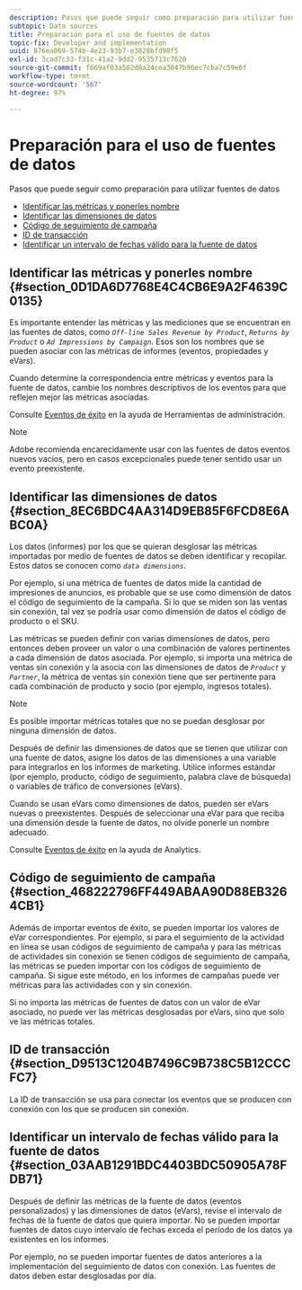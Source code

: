 ```yaml
---
description: Pasos que puede seguir como preparación para utilizar fuentes de datos
subtopic: Data sources
title: Preparación para el uso de fuentes de datos
topic-fix: Developer and implementation
uuid: 876ea069-574b-4e23-93b7-e3828bfd90f5
exl-id: 3cad7c33-f31c-41a2-9dd2-9535713c7620
source-git-commit: f669af03a502d8a24cea3047b96ec7cba7c59e6f
workflow-type: tm+mt
source-wordcount: '567'
ht-degree: 97%

---
```


# Preparación para el uso de fuentes de datos

Pasos que puede seguir como preparación para utilizar fuentes de datos

* [Identificar las métricas y ponerles nombre](/help/import/c-data-sources/datasrc-preparing.md#section_0D1DA6D7768E4C4CB6E9A2F4639C0135)
* [Identificar las dimensiones de datos](/help/import/c-data-sources/datasrc-preparing.md#section_8EC6BDC4AA314D9EB85F6FCD8E6ABC0A)
* [Código de seguimiento de campaña](/help/import/c-data-sources/datasrc-preparing.md#section_468222796FF449ABAA90D88EB3264CB1)
* [ID de transacción](/help/import/c-data-sources/datasrc-preparing.md#section_D9513C1204B7496C9B738C5B12CCCFC7)
* [Identificar un intervalo de fechas válido para la fuente de datos ](/help/import/c-data-sources/datasrc-preparing.md#section_03AAB1291BDC4403BDC50905A78FDB71)

## Identificar las métricas y ponerles nombre  {#section_0D1DA6D7768E4C4CB6E9A2F4639C0135}

Es importante entender las métricas y las mediciones que se encuentran en las fuentes de datos, como *`Off-line Sales Revenue by Product`*, *`Returns by Product`* o *`Ad Impressions by Campaign`*. Esos son los nombres que se pueden asociar con las métricas de informes (eventos, propiedades y eVars).

Cuando determine la correspondencia entre métricas y eventos para la fuente de datos, cambie los nombres descriptivos de los eventos para que reflejen mejor las métricas asociadas.

Consulte [Eventos de éxito](https://experienceleague.adobe.com/docs/analytics/admin/admin-tools/success-events/success-event.html) en la ayuda de Herramientas de administración.

>[!NOTE]
>
>Adobe recomienda encarecidamente usar con las fuentes de datos eventos nuevos vacíos, pero en casos excepcionales puede tener sentido usar un evento preexistente.

## Identificar las dimensiones de datos {#section_8EC6BDC4AA314D9EB85F6FCD8E6ABC0A}

Los datos (informes) por los que se quieran desglosar las métricas importadas por medio de fuentes de datos se deben identificar y recopilar. Estos datos se conocen como  *`data dimensions`*.

Por ejemplo, si una métrica de fuentes de datos mide la cantidad de impresiones de anuncios, es probable que se use como dimensión de datos el código de seguimiento de la campaña. Si lo que se miden son las ventas sin conexión, tal vez se podría usar como dimensión de datos el código de producto o el SKU.

Las métricas se pueden definir con varias dimensiones de datos, pero entonces deben proveer un valor o una combinación de valores pertinentes a cada dimensión de datos asociada. Por ejemplo, si importa una métrica de ventas sin conexión y la asocia con las dimensiones de datos  de *`Product`* y *`Partner`*, la métrica de ventas sin conexión tiene que ser pertinente para cada combinación de producto y socio (por ejemplo, ingresos totales).

>[!NOTE]
>
>Es posible importar métricas totales que no se puedan desglosar por ninguna dimensión de datos.

Después de definir las dimensiones de datos que se tienen que utilizar con una fuente de datos, asigne los datos de las dimensiones a una variable para integrarlos en los informes de marketing. Utilice informes estándar (por ejemplo, producto, código de seguimiento, palabra clave de búsqueda) o variables de tráfico de conversiones (eVars).

Cuando se usan eVars como dimensiones de datos, pueden ser eVars nuevas o preexistentes. Después de seleccionar una eVar para que reciba una dimensión desde la fuente de datos, no olvide ponerle un nombre adecuado.

Consulte [Eventos de éxito](https://experienceleague.adobe.com/docs/analytics/admin/admin-tools/success-events/success-event.html) en la ayuda de Analytics.

## Código de seguimiento de campaña {#section_468222796FF449ABAA90D88EB3264CB1}

Además de importar eventos de éxito, se pueden importar los valores de eVar correspondientes. Por ejemplo, si para el seguimiento de la actividad en línea se usan códigos de seguimiento de campaña y para las métricas de actividades sin conexión se tienen códigos de seguimiento de campaña, las métricas se pueden importar con los códigos de seguimiento de campaña. Si sigue este método, en los informes de campañas puede ver métricas para las actividades con y sin conexión.

Si no importa las métricas de fuentes de datos con un valor de eVar asociado, no puede ver las métricas desglosadas por eVars, sino que solo ve las métricas totales.

## ID de transacción {#section_D9513C1204B7496C9B738C5B12CCCFC7}

La ID de transacción se usa para conectar los eventos que se producen con conexión con los que se producen sin conexión.

## Identificar un intervalo de fechas válido para la fuente de datos  {#section_03AAB1291BDC4403BDC50905A78FDB71}

Después de definir las métricas de la fuente de datos (eventos personalizados) y las dimensiones de datos (eVars), revise el intervalo de fechas de la fuente de datos que quiera importar. No se pueden importar fuentes de datos cuyo intervalo de fechas exceda el período de los datos ya existentes en los informes.

Por ejemplo, no se pueden importar fuentes de datos anteriores a la implementación del seguimiento de datos con conexión. Las fuentes de datos deben estar desglosadas por día.

